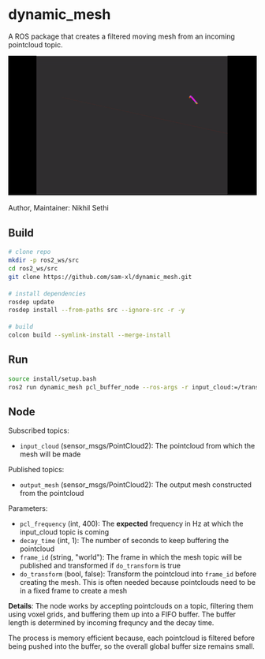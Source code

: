 # dynamic_mesh
A ROS package that creates a filtered moving mesh from an incoming pointcloud topic. 

<img src="demo.gif">

Author, Maintainer: Nikhil Sethi

## Build
```bash
# clone repo
mkdir -p ros2_ws/src
cd ros2_ws/src
git clone https://github.com/sam-xl/dynamic_mesh.git

# install dependencies
rosdep update
rosdep install --from-paths src --ignore-src -r -y

# build
colcon build --symlink-install --merge-install
```
## Run
```bash
source install/setup.bash
ros2 run dynamic_mesh pcl_buffer_node --ros-args -r input_cloud:=/transformed_pointcloud -r output_mesh:=/cloud_mesh -p decay_time:=1
```

## Node
Subscribed topics:
- `input_cloud` (sensor_msgs/PointCloud2): The pointcloud from which the mesh will be made

Published topics:
- `output_mesh` (sensor_msgs/PointCloud2): The output mesh constructed from the pointcloud

Parameters:
- `pcl_frequency` (int, 400): The **expected** frequency in Hz at which the input_cloud topic is coming
- `decay_time` (int, 1): The number of seconds to keep buffering the pointcloud  
- `frame_id` (string, "world"): The frame in which the mesh topic will be published and transformed if `do_transform` is true
- `do_transform` (bool, false): Transform the pointcloud into `frame_id` before creating the mesh. This is often needed because pointclouds need to be in a fixed frame to create a mesh 

**Details**: The node works by accepting pointclouds on a topic, filtering them using voxel grids, and buffering them up into a FIFO buffer. The buffer length is determined by incoming frequncy and the decay time. 

The process is memory efficient because, each pointcloud is filtered before being pushed into the buffer, so the overall global buffer size remains small. 